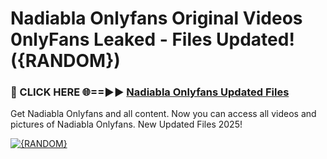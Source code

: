 # Nadiabla Onlyfans Original Videos 0nlyFans Leaked - Files Updated! ({RANDOM})

<h3>🔴 CLICK HERE 🌐==►► <a href="https://betterlinks.top/A2PfLJ" rel="nofollow">Nadiabla Onlyfans Updated Files</a></h3>

Get Nadiabla Onlyfans and all content. Now you can access all videos and pictures of Nadiabla Onlyfans. New Updated Files 2025!

[![{RANDOM}](https://i.imgur.com/ppqm5kG.gif)](https://betterlinks.top/A2PfLJ)